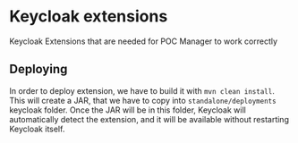 # Keycloak extensions

Keycloak Extensions that are needed for POC Manager to work correctly

## Deploying

In order to deploy extension, we have to build it with `mvn clean install`. This will create a JAR, that we have to copy into `standalone/deployments` keycloak folder.
Once the JAR will be in this folder, Keycloak will automatically detect the extension, and it will be available without restarting Keycloak itself. 